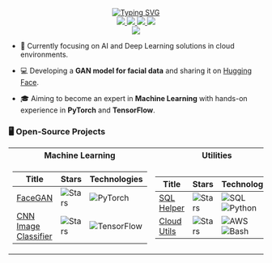 <p align="center">
<a href="https://github.com/TechieArtist">
    <img src="https://readme-typing-svg.demolab.com?font=Georgia&size=18&duration=2000&pause=100&multiline=true&width=500&height=80&lines=Silent21;AI+Enthusiast+%7C+Software+Developer;Machine+Learning+%7C+Deep+Learning+%7C+Cloud+Computing" alt="Typing SVG" />
</a>
<br/>

<a href="https://huggingface.co/silent21/FaceGan">
    <img src="https://img.shields.io/badge/HuggingFace-Model-orange?style=flat-square&logo=huggingface">
</a>  
<a href="https://github.com/silent21">
    <img src="https://img.shields.io/badge/GitHub-Profile-blue?style=flat-square&logo=github">
</a>
<a href="https://www.linkedin.com/in/silent21/">
    <img src="https://img.shields.io/badge/-Linkedin-blue?style=flat-square&logo=linkedin">
</a>
<a href="mailto:silent21@gmail.com">
    <img src="https://img.shields.io/badge/-Email-red?style=flat-square&logo=gmail&logoColor=white">
</a>

<br/>

<a href="https://github.com/silent21">
    <img src="https://github-stats-alpha.vercel.app/api?username=silent21&cc=22272e&tc=37BCF6&ic=fff&bc=0000">
</a>

</p>

* 📖 Currently focusing on AI and Deep Learning solutions in cloud environments. 

* 💻 Developing a **GAN model for facial data** and sharing it on [Hugging Face](https://huggingface.co/silent21/FaceGan).

* 🎓 Aiming to become an expert in **Machine Learning** with hands-on experience in **PyTorch** and **TensorFlow**.

### 🖥️ Open-Source Projects
<table>
<tr><th>Machine Learning</th><th>Utilities</th></tr>
<tr><td>

|Title | Stars | Technologies|
|--|--|--|
| [FaceGAN](https://github.com/silent21/FaceGan) | <img alt="Stars" src="https://img.shields.io/github/stars/silent21/FaceGan?style=flat-square&labelColor=black"/> | ![PyTorch](https://img.shields.io/badge/PyTorch-black?style=flat-square&logo=pytorch)|
| [CNN Image Classifier](https://github.com/silent21/CNN-Image-Classifier) | <img alt="Stars" src="https://img.shields.io/github/stars/silent21/CNN-Image-Classifier?style=flat-square&labelColor=black"/> | ![TensorFlow](https://img.shields.io/badge/TensorFlow-black?style=flat-square&logo=tensorflow)|

</td><td>

|Title | Stars | Technologies|
|--|--|--|
| [SQL Helper](https://github.com/silent21/SQL-Helper) | <img alt="Stars" src="https://img.shields.io/github/stars/silent21/SQL-Helper?style=flat-square&labelColor=black"/> | ![SQL](https://img.shields.io/badge/SQL-black?style=flat-square&logo=postgresql) ![Python](https://img.shields.io/badge/Python-black?style=flat-square&logo=python)|
| [Cloud Utils](https://github.com/silent21/Cloud-Utils) | <img alt="Stars" src="https://img.shields.io/github/stars/silent21/Cloud-Utils?style=flat-square&labelColor=black"/> | ![AWS](https://img.shields.io/badge/AWS-black?style=flat-square&logo=amazonaws) ![Bash](https://img.shields.io/badge/Bash-black?style=flat-square&logo=gnu-bash)|

</td></tr> </table>

